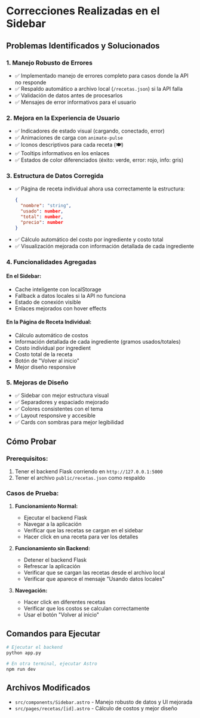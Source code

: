 # Correcciones Realizadas en el Sidebar

## Problemas Identificados y Solucionados

### 1. **Manejo Robusto de Errores**
- ✅ Implementado manejo de errores completo para casos donde la API no responde
- ✅ Respaldo automático a archivo local (`/recetas.json`) si la API falla
- ✅ Validación de datos antes de procesarlos
- ✅ Mensajes de error informativos para el usuario

### 2. **Mejora en la Experiencia de Usuario**
- ✅ Indicadores de estado visual (cargando, conectado, error)
- ✅ Animaciones de carga con `animate-pulse`
- ✅ Iconos descriptivos para cada receta (🍽️)
- ✅ Tooltips informativos en los enlaces
- ✅ Estados de color diferenciados (éxito: verde, error: rojo, info: gris)

### 3. **Estructura de Datos Corregida**
- ✅ Página de receta individual ahora usa correctamente la estructura:
  ```json
  {
    "nombre": "string",
    "usado": number,
    "total": number, 
    "precio": number
  }
  ```
- ✅ Cálculo automático del costo por ingrediente y costo total
- ✅ Visualización mejorada con información detallada de cada ingrediente

### 4. **Funcionalidades Agregadas**

#### En el Sidebar:
- Cache inteligente con localStorage
- Fallback a datos locales si la API no funciona
- Estado de conexión visible
- Enlaces mejorados con hover effects

#### En la Página de Receta Individual:
- Cálculo automático de costos
- Información detallada de cada ingrediente (gramos usados/totales)
- Costo individual por ingredient
- Costo total de la receta
- Botón de "Volver al inicio"
- Mejor diseño responsive

### 5. **Mejoras de Diseño**
- ✅ Sidebar con mejor estructura visual
- ✅ Separadores y espaciado mejorado
- ✅ Colores consistentes con el tema
- ✅ Layout responsive y accesible
- ✅ Cards con sombras para mejor legibilidad

## Cómo Probar

### Prerequisitos:
1. Tener el backend Flask corriendo en `http://127.0.0.1:5000`
2. Tener el archivo `public/recetas.json` como respaldo

### Casos de Prueba:

1. **Funcionamiento Normal:**
   - Ejecutar el backend Flask
   - Navegar a la aplicación
   - Verificar que las recetas se cargan en el sidebar
   - Hacer click en una receta para ver los detalles

2. **Funcionamiento sin Backend:**
   - Detener el backend Flask
   - Refrescar la aplicación
   - Verificar que se cargan las recetas desde el archivo local
   - Verificar que aparece el mensaje "Usando datos locales"

3. **Navegación:**
   - Hacer click en diferentes recetas
   - Verificar que los costos se calculan correctamente
   - Usar el botón "Volver al inicio"

## Comandos para Ejecutar

```bash
# Ejecutar el backend
python app.py

# En otra terminal, ejecutar Astro
npm run dev
```

## Archivos Modificados
- `src/components/Sidebar.astro` - Manejo robusto de datos y UI mejorada
- `src/pages/recetas/[id].astro` - Cálculo de costos y mejor diseño
